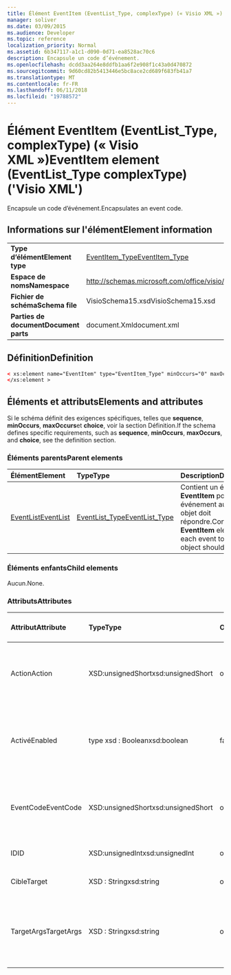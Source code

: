```yaml
---
title: Élément EventItem (EventList_Type, complexType) (« Visio XML »)
manager: soliver
ms.date: 03/09/2015
ms.audience: Developer
ms.topic: reference
localization_priority: Normal
ms.assetid: 6b347117-a1c1-d090-0d71-ea8528ac70c6
description: Encapsule un code d’événement.
ms.openlocfilehash: dcdd3aa264e8ddfb1aa6f2e908f1c43a0d470872
ms.sourcegitcommit: 9d60cd82b5413446e5bc8ace2cd689f683fb41a7
ms.translationtype: MT
ms.contentlocale: fr-FR
ms.lasthandoff: 06/11/2018
ms.locfileid: "19788572"
---
```

# <a name="eventitem-element-eventlisttype-complextype-visio-xml"></a><span data-ttu-id="67a68-103">Élément EventItem (EventList_Type, complexType) (« Visio XML »)</span><span class="sxs-lookup"><span data-stu-id="67a68-103">EventItem element (EventList_Type complexType) ('Visio XML')</span></span>

<span data-ttu-id="67a68-104">Encapsule un code d’événement.</span><span class="sxs-lookup"><span data-stu-id="67a68-104">Encapsulates an event code.</span></span>
  
## <a name="element-information"></a><span data-ttu-id="67a68-105">Informations sur l'élément</span><span class="sxs-lookup"><span data-stu-id="67a68-105">Element information</span></span>

|||
|:-----|:-----|
|<span data-ttu-id="67a68-106">**Type d’élément**</span><span class="sxs-lookup"><span data-stu-id="67a68-106">**Element type**</span></span> <br/> |[<span data-ttu-id="67a68-107">EventItem_Type</span><span class="sxs-lookup"><span data-stu-id="67a68-107">EventItem_Type</span></span>](eventitem_type-complextypevisio-xml.md) <br/> |
|<span data-ttu-id="67a68-108">**Espace de noms**</span><span class="sxs-lookup"><span data-stu-id="67a68-108">**Namespace**</span></span> <br/> |http://schemas.microsoft.com/office/visio/2012/main  <br/> |
|<span data-ttu-id="67a68-109">**Fichier de schéma**</span><span class="sxs-lookup"><span data-stu-id="67a68-109">**Schema file**</span></span> <br/> |<span data-ttu-id="67a68-110">VisioSchema15.xsd</span><span class="sxs-lookup"><span data-stu-id="67a68-110">VisioSchema15.xsd</span></span>  <br/> |
|<span data-ttu-id="67a68-111">**Parties de document**</span><span class="sxs-lookup"><span data-stu-id="67a68-111">**Document parts**</span></span> <br/> |<span data-ttu-id="67a68-112">document.Xml</span><span class="sxs-lookup"><span data-stu-id="67a68-112">document.xml</span></span>  <br/> |
   
## <a name="definition"></a><span data-ttu-id="67a68-113">Définition</span><span class="sxs-lookup"><span data-stu-id="67a68-113">Definition</span></span>

```XML
< xs:element name="EventItem" type="EventItem_Type" minOccurs="0" maxOccurs="unbounded" >
</xs:element >
```

## <a name="elements-and-attributes"></a><span data-ttu-id="67a68-114">Éléments et attributs</span><span class="sxs-lookup"><span data-stu-id="67a68-114">Elements and attributes</span></span>

<span data-ttu-id="67a68-115">Si le schéma définit des exigences spécifiques, telles que **sequence**, **minOccurs**, **maxOccurs**et **choice**, voir la section Définition.</span><span class="sxs-lookup"><span data-stu-id="67a68-115">If the schema defines specific requirements, such as **sequence**, **minOccurs**, **maxOccurs**, and **choice**, see the definition section.</span></span> 
  
### <a name="parent-elements"></a><span data-ttu-id="67a68-116">Éléments parents</span><span class="sxs-lookup"><span data-stu-id="67a68-116">Parent elements</span></span>

|<span data-ttu-id="67a68-117">**Élément**</span><span class="sxs-lookup"><span data-stu-id="67a68-117">**Element**</span></span>|<span data-ttu-id="67a68-118">**Type**</span><span class="sxs-lookup"><span data-stu-id="67a68-118">**Type**</span></span>|<span data-ttu-id="67a68-119">**Description**</span><span class="sxs-lookup"><span data-stu-id="67a68-119">**Description**</span></span>|
|:-----|:-----|:-----|
|[<span data-ttu-id="67a68-120">EventList</span><span class="sxs-lookup"><span data-stu-id="67a68-120">EventList</span></span>](eventlist-element-visiodocument_type-complextypevisio-xml.md) <br/> |[<span data-ttu-id="67a68-121">EventList_Type</span><span class="sxs-lookup"><span data-stu-id="67a68-121">EventList_Type</span></span>](eventlist_type-complextypevisio-xml.md) <br/> |<span data-ttu-id="67a68-122">Contient un élément **EventItem** pour chaque événement auquel un objet doit répondre.</span><span class="sxs-lookup"><span data-stu-id="67a68-122">Contains an **EventItem** element for each event to which an object should respond.</span></span>  <br/> |
   
### <a name="child-elements"></a><span data-ttu-id="67a68-123">Éléments enfants</span><span class="sxs-lookup"><span data-stu-id="67a68-123">Child elements</span></span>

<span data-ttu-id="67a68-124">Aucun.</span><span class="sxs-lookup"><span data-stu-id="67a68-124">None.</span></span>
  
### <a name="attributes"></a><span data-ttu-id="67a68-125">Attributs</span><span class="sxs-lookup"><span data-stu-id="67a68-125">Attributes</span></span>

|<span data-ttu-id="67a68-126">**Attribut**</span><span class="sxs-lookup"><span data-stu-id="67a68-126">**Attribute**</span></span>|<span data-ttu-id="67a68-127">**Type**</span><span class="sxs-lookup"><span data-stu-id="67a68-127">**Type**</span></span>|<span data-ttu-id="67a68-128">**Obligatoire**</span><span class="sxs-lookup"><span data-stu-id="67a68-128">**Required**</span></span>|<span data-ttu-id="67a68-129">**Description**</span><span class="sxs-lookup"><span data-stu-id="67a68-129">**Description**</span></span>|<span data-ttu-id="67a68-130">**Valeurs possibles**</span><span class="sxs-lookup"><span data-stu-id="67a68-130">**Possible values**</span></span>|
|:-----|:-----|:-----|:-----|:-----|
|<span data-ttu-id="67a68-131">Action</span><span class="sxs-lookup"><span data-stu-id="67a68-131">Action</span></span>  <br/> |<span data-ttu-id="67a68-132">XSD:unsignedShort</span><span class="sxs-lookup"><span data-stu-id="67a68-132">xsd:unsignedShort</span></span>  <br/> |<span data-ttu-id="67a68-133">obligatoire</span><span class="sxs-lookup"><span data-stu-id="67a68-133">required</span></span>  <br/> |<span data-ttu-id="67a68-134">Spécifie le code d’action de l’élément de **EventItem** parent.</span><span class="sxs-lookup"><span data-stu-id="67a68-134">Specifies the action code of the parent **EventItem** element.</span></span>  <br/> |<span data-ttu-id="67a68-135">Valeurs du type xsd:unsignedShort.</span><span class="sxs-lookup"><span data-stu-id="67a68-135">Values of the xsd:unsignedShort type.</span></span>  <br/> |
|<span data-ttu-id="67a68-136">Activé</span><span class="sxs-lookup"><span data-stu-id="67a68-136">Enabled</span></span>  <br/> |<span data-ttu-id="67a68-137">type xsd : Boolean</span><span class="sxs-lookup"><span data-stu-id="67a68-137">xsd:boolean</span></span>  <br/> |<span data-ttu-id="67a68-138">facultatif</span><span class="sxs-lookup"><span data-stu-id="67a68-138">optional</span></span>  <br/> |<span data-ttu-id="67a68-139">Représente un indicateur indiquant si l’événement est activé ou désactivé.</span><span class="sxs-lookup"><span data-stu-id="67a68-139">Represents a flag indicating if the event is enabled or disabled.</span></span>  <br/> |<span data-ttu-id="67a68-140">Valeurs du type de type xsd : Boolean.</span><span class="sxs-lookup"><span data-stu-id="67a68-140">Values of the xsd:boolean type.</span></span>  <br/> |
|<span data-ttu-id="67a68-141">EventCode</span><span class="sxs-lookup"><span data-stu-id="67a68-141">EventCode</span></span>  <br/> |<span data-ttu-id="67a68-142">XSD:unsignedShort</span><span class="sxs-lookup"><span data-stu-id="67a68-142">xsd:unsignedShort</span></span>  <br/> |<span data-ttu-id="67a68-143">obligatoire</span><span class="sxs-lookup"><span data-stu-id="67a68-143">required</span></span>  <br/> |<span data-ttu-id="67a68-144">Un code indiquant l’événement qui déclenche le module complémentaire.</span><span class="sxs-lookup"><span data-stu-id="67a68-144">A code indicating the event that triggers the add-on.</span></span>  <br/> |<span data-ttu-id="67a68-145">Valeurs du type xsd:unsignedShort.</span><span class="sxs-lookup"><span data-stu-id="67a68-145">Values of the xsd:unsignedShort type.</span></span>  <br/> |
|<span data-ttu-id="67a68-146">ID</span><span class="sxs-lookup"><span data-stu-id="67a68-146">ID</span></span>  <br/> |<span data-ttu-id="67a68-147">XSD:unsignedInt</span><span class="sxs-lookup"><span data-stu-id="67a68-147">xsd:unsignedInt</span></span>  <br/> |<span data-ttu-id="67a68-148">obligatoire</span><span class="sxs-lookup"><span data-stu-id="67a68-148">required</span></span>  <br/> |<span data-ttu-id="67a68-149">ID de l’événement.</span><span class="sxs-lookup"><span data-stu-id="67a68-149">The ID of the event.</span></span>  <br/> |<span data-ttu-id="67a68-150">Valeurs du type xsd:unsignedInt.</span><span class="sxs-lookup"><span data-stu-id="67a68-150">Values of the xsd:unsignedInt type.</span></span>  <br/> |
|<span data-ttu-id="67a68-151">Cible</span><span class="sxs-lookup"><span data-stu-id="67a68-151">Target</span></span>  <br/> |<span data-ttu-id="67a68-152">XSD : String</span><span class="sxs-lookup"><span data-stu-id="67a68-152">xsd:string</span></span>  <br/> |<span data-ttu-id="67a68-153">obligatoire</span><span class="sxs-lookup"><span data-stu-id="67a68-153">required</span></span>  <br/> |<span data-ttu-id="67a68-154">Spécifie la cible d’un événement.</span><span class="sxs-lookup"><span data-stu-id="67a68-154">Specifies the target of an event.</span></span>  <br/> |<span data-ttu-id="67a68-155">Valeurs du type xsd : String.</span><span class="sxs-lookup"><span data-stu-id="67a68-155">Values of the xsd:string type.</span></span>  <br/> |
|<span data-ttu-id="67a68-156">TargetArgs</span><span class="sxs-lookup"><span data-stu-id="67a68-156">TargetArgs</span></span>  <br/> |<span data-ttu-id="67a68-157">XSD : String</span><span class="sxs-lookup"><span data-stu-id="67a68-157">xsd:string</span></span>  <br/> |<span data-ttu-id="67a68-158">obligatoire</span><span class="sxs-lookup"><span data-stu-id="67a68-158">required</span></span>  <br/> |<span data-ttu-id="67a68-159">Spécifie une chaîne qui contient les arguments à envoyer à la cible d’un événement.</span><span class="sxs-lookup"><span data-stu-id="67a68-159">Specifies a string containing arguments to be sent to the target of an event.</span></span>  <br/> |<span data-ttu-id="67a68-160">Valeurs du type xsd : String.</span><span class="sxs-lookup"><span data-stu-id="67a68-160">Values of the xsd:string type.</span></span>  <br/> |
   

